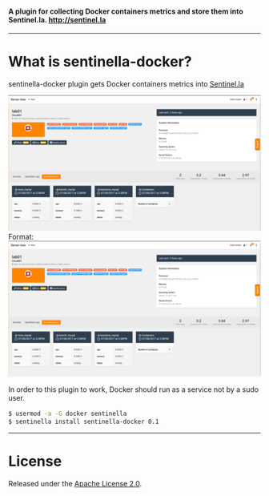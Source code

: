 #### A plugin for collecting Docker containers metrics and store them into Sentinel.la. http://sentinel.la

-----

# What is sentinella-docker?

sentinella-docker plugin gets Docker containers metrics into [Sentinel.la](https://www.sentinel.la)

![Sentinella Docker}](/images/sentinellaDocker.png)
Format: ![Sentinella Docker](/images/sentinellaDocker.png)

In order to this plugin to work, Docker should run as a service not by a sudo user.

``` bash
$ usermod -a -G docker sentinella
$ sentinella install sentinella-docker 0.1
```


-----


# License

Released under the [Apache License 2.0](http://www.apache.org/licenses/LICENSE-2.0.html).

